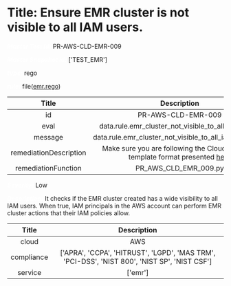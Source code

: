 



# Title: Ensure EMR cluster is not visible to all IAM users.


***<font color="white">Master Test Id:</font>*** PR-AWS-CLD-EMR-009

***<font color="white">Master Snapshot Id:</font>*** ['TEST_EMR']

***<font color="white">type:</font>*** rego

***<font color="white">rule:</font>*** file([emr.rego])  
  
  
  
  

|Title|Description|
| :---: | :---: |
|id|PR-AWS-CLD-EMR-009|
|eval|data.rule.emr_cluster_not_visible_to_all_iam_users|
|message|data.rule.emr_cluster_not_visible_to_all_iam_users_err|
|remediationDescription|Make sure you are following the Cloudformation template format presented <a href='https://boto3.amazonaws.com/v1/documentation/api/latest/reference/services/emr.html#EMR.Client.describe_cluster' target='_blank'>here</a>|
|remediationFunction|PR_AWS_CLD_EMR_009.py|


***<font color="white">Severity:</font>*** Low

***<font color="white">Description:</font>*** It checks if the EMR cluster created has a wide visibility to all IAM users. When true, IAM principals in the AWS account can perform EMR cluster actions that their IAM policies allow.  
  
  

|Title|Description|
| :---: | :---: |
|cloud|AWS|
|compliance|['APRA', 'CCPA', 'HITRUST', 'LGPD', 'MAS TRM', 'PCI-DSS', 'NIST 800', 'NIST SP', 'NIST CSF']|
|service|['emr']|



[emr.rego]: https://github.com/prancer-io/prancer-compliance-test/tree/master/aws/cloud/emr.rego
